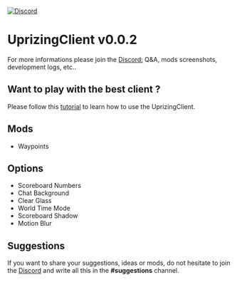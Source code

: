 [discord-invite]: https://discord.gg/FeFhNYZ
[ ![Discord](https://discordapp.com/api/guilds/450050374246858782/widget.png) ][discord-invite]

# UprizingClient v0.0.2
For more informations please join the [Discord:](https://discord.gg/FeFhNYZ) Q&A, mods screenshots, development logs, etc..

## Want to play with the best client ?
Please follow this [tutorial](https://github.com/Stawlker/UprizingClient/wiki/How-to-play-%3F) to learn how to use the UprizingClient.

## Mods
- Waypoints

## Options
- Scoreboard Numbers
- Chat Background
- Clear Glass
- World Time Mode
- Scoreboard Shadow
- Motion Blur

## Suggestions
If you want to share your suggestions, ideas or mods, do not hesitate to join the [Discord](https://discord.gg/FeFhNYZ) and write all this in the **#suggestions** channel.
